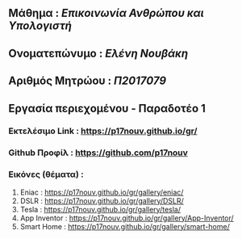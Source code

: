## Μάθημα           : *Επικοινωνία Ανθρώπου και Υπολογιστή*

## Ονοματεπώνυμο    : *Ελένη Νουβάκη*

## Αριθμός Μητρώου  : *Π2017079*

## **Εργασία περιεχομένου** - Παραδοτέο 1

### Εκτελέσιμο Link : https://p17nouv.github.io/gr/

### Github Προφίλ   : https://github.com/p17nouv

### Εικόνες (θέματα) :
1. Eniac          : https://p17nouv.github.io/gr/gallery/eniac/
2. DSLR           : https://p17nouv.github.io/gr/gallery/DSLR/
3. Tesla          : https://p17nouv.github.io/gr/gallery/tesla/
4. App Inventor   : https://p17nouv.github.io/gr/gallery/App-Inventor/
5. Smart Home     : https://p17nouv.github.io/gr/gallery/smart-home/
